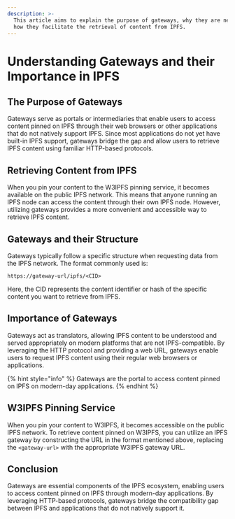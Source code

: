```yaml
---
description: >-
  This article aims to explain the purpose of gateways, why they are needed, and
  how they facilitate the retrieval of content from IPFS.
---
```


# Understanding Gateways and their Importance in IPFS

## The Purpose of Gateways

Gateways serve as portals or intermediaries that enable users to access content pinned on IPFS through their web browsers or other applications that do not natively support IPFS. Since most applications do not yet have built-in IPFS support, gateways bridge the gap and allow users to retrieve IPFS content using familiar HTTP-based protocols.

## Retrieving Content from IPFS

When you pin your content to the W3IPFS pinning service, it becomes available on the public IPFS network. This means that anyone running an IPFS node can access the content through their own IPFS node. However, utilizing gateways provides a more convenient and accessible way to retrieve IPFS content.

## Gateways and their Structure

Gateways typically follow a specific structure when requesting data from the IPFS network. The format commonly used is:

```
https://gateway-url/ipfs/<CID>
```

Here, the CID represents the content identifier or hash of the specific content you want to retrieve from IPFS.

## Importance of Gateways

Gateways act as translators, allowing IPFS content to be understood and served appropriately on modern platforms that are not IPFS-compatible. By leveraging the HTTP protocol and providing a web URL, gateways enable users to request IPFS content using their regular web browsers or applications.

{% hint style="info" %}
Gateways are the portal to access content pinned on IPFS on modern-day applications.
{% endhint %}

## W3IPFS Pinning Service

When you pin your content to W3IPFS, it becomes accessible on the public IPFS network. To retrieve content pinned on W3IPFS, you can utilize an IPFS gateway by constructing the URL in the format mentioned above, replacing the `<gateway-url>` with the appropriate W3IPFS gateway URL.

## Conclusion

Gateways are essential components of the IPFS ecosystem, enabling users to access content pinned on IPFS through modern-day applications. By leveraging HTTP-based protocols, gateways bridge the compatibility gap between IPFS and applications that do not natively support it.
